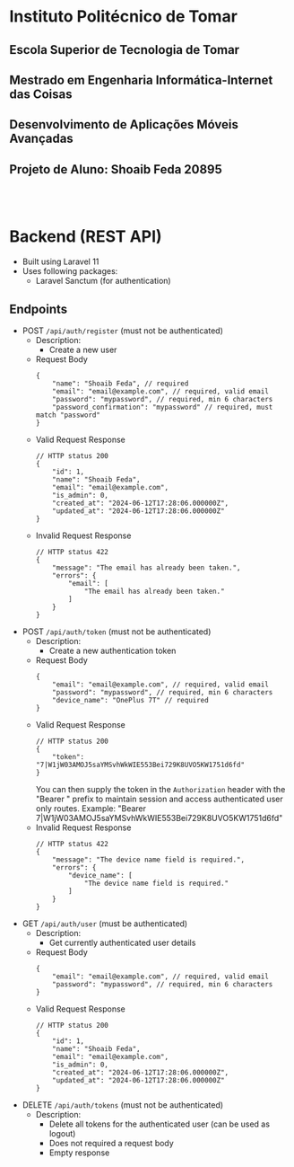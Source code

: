 # Instituto Politécnico de Tomar
## Escola Superior de Tecnologia de Tomar
## Mestrado em Engenharia Informática-Internet das Coisas
## Desenvolvimento de Aplicações Móveis Avançadas
## Projeto de Aluno: Shoaib Feda 20895
<br><br>
# Backend (REST API)
- Built using Laravel 11
- Uses following packages:
    - Laravel Sanctum (for authentication)
## Endpoints
- POST `/api/auth/register` (must not be authenticated)
    - Description:
        - Create a new user
    - Request Body
        ```
        {
            "name": "Shoaib Feda", // required
            "email": "email@example.com", // required, valid email
            "password": "mypassword", // required, min 6 characters
            "password_confirmation": "mypassword" // required, must match "password"
        }
        ```
    - Valid Request Response
        ```
        // HTTP status 200
        {
            "id": 1,
            "name": "Shoaib Feda",
            "email": "email@example.com",
            "is_admin": 0,
            "created_at": "2024-06-12T17:28:06.000000Z",
            "updated_at": "2024-06-12T17:28:06.000000Z"
        }
        ```
    - Invalid Request Response
        ```
        // HTTP status 422
        {
            "message": "The email has already been taken.",
            "errors": {
                "email": [
                    "The email has already been taken."
                ]
            }
        }
        ```
- POST `/api/auth/token` (must not be authenticated)
    - Description:
        - Create a new authentication token
    - Request Body
        ```
        {
            "email": "email@example.com", // required, valid email
            "password": "mypassword", // required, min 6 characters
            "device_name": "OnePlus 7T" // required
        }
        ```
    - Valid Request Response
        ```
        // HTTP status 200
        {
            "token": "7|W1jW03AMOJ5saYMSvhWkWIE553Bei729K8UVO5KW1751d6fd"
        }
        ```
        You can then supply the token in the `Authorization` header with the "Bearer " prefix to maintain session and access authenticated user only routes. Example: "Bearer 7|W1jW03AMOJ5saYMSvhWkWIE553Bei729K8UVO5KW1751d6fd"
    - Invalid Request Response
        ```
        // HTTP status 422
        {
            "message": "The device name field is required.",
            "errors": {
                "device_name": [
                    "The device name field is required."
                ]
            }
        }
        ```
- GET `/api/auth/user` (must be authenticated)
    - Description:
        - Get currently authenticated user details
    - Request Body
        ```
        {
            "email": "email@example.com", // required, valid email
            "password": "mypassword", // required, min 6 characters
        }
        ```
    - Valid Request Response
        ```
        // HTTP status 200
        {
            "id": 1,
            "name": "Shoaib Feda",
            "email": "email@example.com",
            "is_admin": 0,
            "created_at": "2024-06-12T17:28:06.000000Z",
            "updated_at": "2024-06-12T17:28:06.000000Z"
        }
        ```
- DELETE `/api/auth/tokens` (must not be authenticated)
    - Description:
        - Delete all tokens for the authenticated user (can be used as logout)
        - Does not required a request body
        - Empty response